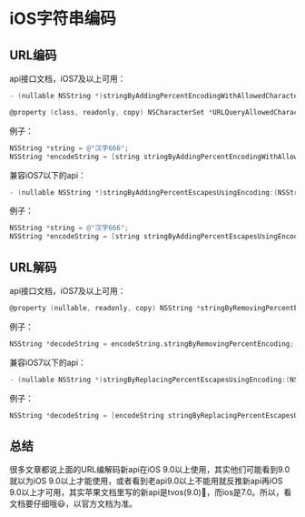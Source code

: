 # iOS字符串编码

## URL编码

api接口文档，iOS7及以上可用：

```objective-c
- (nullable NSString *)stringByAddingPercentEncodingWithAllowedCharacters:(NSCharacterSet *)allowedCharacters API_AVAILABLE(macos(10.9), ios(7.0), watchos(2.0), tvos(9.0));
```

```objective-c
@property (class, readonly, copy) NSCharacterSet *URLQueryAllowedCharacterSet API_AVAILABLE(macos(10.9), ios(7.0), watchos(2.0), tvos(9.0));
```

例子：

```objective-c
NSString *string = @"汉字666";
NSString *encodeString = [string stringByAddingPercentEncodingWithAllowedCharacters:[NSCharacterSet URLQueryAllowedCharacterSet]];
```

兼容iOS7以下的api：

```objective-c
- (nullable NSString *)stringByAddingPercentEscapesUsingEncoding:(NSStringEncoding)enc API_DEPRECATED("Use -stringByAddingPercentEncodingWithAllowedCharacters: instead, which always uses the recommended UTF-8 encoding, and which encodes for a specific URL component or subcomponent since each URL component or subcomponent has different rules for what characters are valid.", macos(10.0,10.11), ios(2.0,9.0), watchos(2.0,2.0), tvos(9.0,9.0));
```

例子：

```objective-c
NSString *string = @"汉字666";
NSString *encodeString = [string stringByAddingPercentEscapesUsingEncoding:NSUTF8StringEncoding];
```

## URL解码

api接口文档，iOS7及以上可用：

```objective-c
@property (nullable, readonly, copy) NSString *stringByRemovingPercentEncoding API_AVAILABLE(macos(10.9), ios(7.0), watchos(2.0), tvos(9.0));
```

例子：

```objective-c
NSString *decodeString = encodeString.stringByRemovingPercentEncoding;
```

兼容iOS7以下的api：

```objective-c
- (nullable NSString *)stringByReplacingPercentEscapesUsingEncoding:(NSStringEncoding)enc API_DEPRECATED("Use -stringByRemovingPercentEncoding instead, which always uses the recommended UTF-8 encoding.", macos(10.0,10.11), ios(2.0,9.0), watchos(2.0,2.0), tvos(9.0,9.0));
```

例子：

```objective-c
NSString *decodeString = [encodeString stringByReplacingPercentEscapesUsingEncoding:NSUTF8StringEncoding];
```

## 总结

很多文章都说上面的URL编解码新api在iOS 9.0以上使用，其实他们可能看到9.0就以为iOS 9.0以上才能使用，或者看到老api9.0以上不能用就反推新api再iOS 9.0以上才可用，其实苹果文档里写的新api是tvos(9.0)🤣，而ios是7.0。所以，看文档要仔细哦😃，以官方文档为准。

